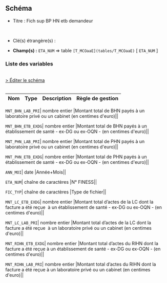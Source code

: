 ## Schéma


- Titre : Fich sup BP HN etb demandeur
<br />



- Clé(s) étrangère(s) : <br />

- **Champ(s) :** `ETA_NUM`
  => table `[T_MCOaaE](tables/T_MCOaaE)` [ `ETA_NUM` ]<br />

 
### Liste des variables
<br />
<div>
    <a href="https://gitlab.com/healthdatahub/applications-du-hdh/schema-snds/-/tree/master/schemas/T_MCOaaSUP_BPHNC/T_MCOaaSUP_BPHNC.json"
       target="_blank" rel="noopener noreferrer">> Éditer le schéma</a>
</div>
<br />

Nom | Type | Description | Règle de gestion
-|-|-|-



`MNT_BHN_LAB_PRI`| nombre entier |Montant total de BHN payés à un laboratoire privé ou un cabinet (en centimes d'euro)||

`MNT_BHN_ETB_EXDG`| nombre entier |Montant total de BHN payés à un établissement de santé - ex-DG ou ex-OQN - (en centimes d'euro)||

`MNT_PHN_LAB_PRI`| nombre entier |Montant total de PHN payés à un laboratoire privé ou un cabinet (en centimes d'euro)||

`MNT_PHN_ETB_EXDG`| nombre entier |Montant total de PHN payés à un établissement de santé - ex-DG ou ex-OQN - (en centimes d'euro)||

`ANN_MOI`| date |Année+Mois||

`ETA_NUM`| chaîne de caractères |N° FINESS||

`FIC_TYP`| chaîne de caractères |Type de fichier||

`MNT_LC_ETB_EXDG`| nombre entier |Montant total d’actes de la LC dont la facture a été reçue  à un établissement de santé - ex-DG ou ex-OQN - (en centimes d'euro)||

`MNT_LC_LAB_PRI`| nombre entier |Montant total d’actes de la LC dont la facture a été reçue  à un laboratoire privé ou un cabinet (en centimes d'euro)||

`MNT_RIHN_ETB_EXDG`| nombre entier |Montant total d’actes du RIHN dont la facture a été reçue à un établissement de santé - ex-DG ou ex-OQN - (en centimes d'euro)||

`MNT_RIHN_LAB_PRI`| nombre entier |Montant total d’actes du RIHN dont la facture a été reçue à un laboratoire privé ou un cabinet (en centimes d'euro)||
